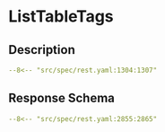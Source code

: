 # ListTableTags

## Description

```yaml
--8<-- "src/spec/rest.yaml:1304:1307"
```

## Response Schema

```yaml
--8<-- "src/spec/rest.yaml:2855:2865"
```
